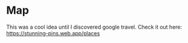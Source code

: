 # Map

This was a cool idea until I discovered google travel.
Check it out here: https://stunning-pins.web.app/places
